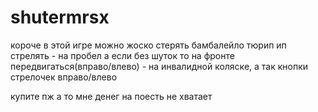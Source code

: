 # shutermrsx

короче в этой игре можно жоско стерять бамбалейло тюрип ип 
стрелять - на пробел а если без шуток то на фронте
передвигаться(вправо/влево) - на инвалидной коляске, а так кнопки стрелочек вправо/влево

купите пж а то мне денег на поесть не хватает
